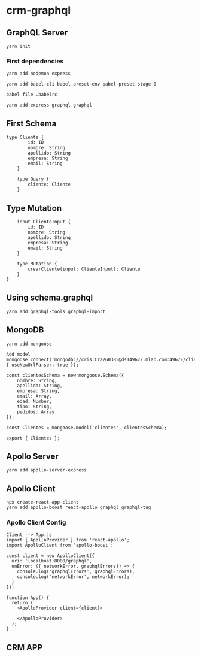 # crm-graphql
## GraphQL Server
```
yarn init
```
### First dependencies
```
yarn add nodemon express
```
```
yarn add babel-cli babel-preset-env babel-preset-stage-0
```
```
babel file .babelrc
```
```
yarn add express-graphql graphql
```
## First Schema
```
type Cliente {
        id: ID
        nombre: String
        apellido: String
        empresa: String
        email: String
    }

    type Query {
        cliente: Cliente
    }
```

## Type Mutation
```
    input ClienteInput {
        id: ID
        nombre: String
        apellido: String
        empresa: String
        email: String
    }

    type Mutation {
        crearCliente(input: ClienteInput): Cliente
    }
}
```
## Using schema.graphql
```
yarn add graphql-tools graphql-import
```
## MongoDB
```
yarn add mongoose
```
```
Add model
mongoose.connect('mongodb://cris:Cra260385@ds149672.mlab.com:49672/clientes', { useNewUrlParser: true });

const clientesSchema = new mongoose.Schema({
    nombre: String,
    apellido: String,
    empresa: String,
    email: Array,
    edad: Number,
    tipo: String,
    pedidos: Array
});

const Clientes = mongoose.model('clientes', clientesSchema);

export { Clientes };
```
## Apollo Server
```
yarn add apollo-server-express
```
## Apollo Client
```
npx create-react-app client
yarn add apollo-boost react-apollo graphql graphql-tag
```

### Apollo Client Config
```
Client --> App.js
import { ApolloProvider } from 'react-apollo';
import ApolloClient from 'apollo-boost';

const client = new ApolloClient({
  uri: 'localhost:8000/graphql',
  onError: ({ networkError, graphqlErrors}) => {
    console.log('graphqlErrors', graphqlErrors);
    console.log('networkError', networkError);
  }
});

function App() {
  return (
    <ApolloProvider client={client}>

    </ApolloProvider>
  );
}
```

## CRM APP


